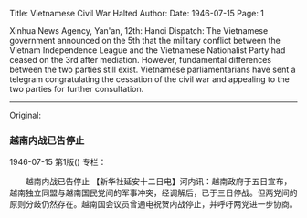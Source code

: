 Title: Vietnamese Civil War Halted
Author:
Date: 1946-07-15
Page: 1

Xinhua News Agency, Yan'an, 12th: Hanoi Dispatch: The Vietnamese government announced on the 5th that the military conflict between the Vietnam Independence League and the Vietnamese Nationalist Party had ceased on the 3rd after mediation. However, fundamental differences between the two parties still exist. Vietnamese parliamentarians have sent a telegram congratulating the cessation of the civil war and appealing to the two parties for further consultation.



<hr /> 

Original: 


### 越南内战已告停止

1946-07-15
第1版()
专栏：

　　越南内战已告停止
    【新华社延安十二日电】河内讯：越南政府于五日宣布，越南独立同盟与越南国民党间的军事冲突，经调解后，已于三日停战。但两党间的原则分歧仍然存在。越南国会议员曾通电祝贺内战停止，并呼吁两党进一步协商。
